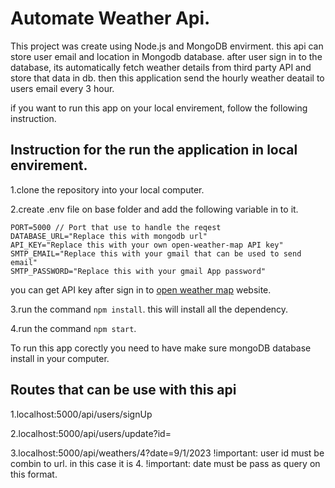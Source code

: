 # Automate Weather Api.

This project was create using Node.js and MongoDB envirment.
this api can store user email and location in Mongodb database.
after user sign in to the database, its automatically fetch weather details from third party API and store that data in db.
then this application send the hourly weather deatail to users email every 3 hour.

if you want to run this app on your local envirement, follow the following instruction.

## Instruction for the run the application in local envirement.

1.clone the repository into your local computer.

2.create .env file on base folder and add the following variable in to it. 

    PORT=5000 // Port that use to handle the reqest
    DATABASE_URL="Replace this with mongodb url"
    API_KEY="Replace this with your own open-weather-map API key"
    SMTP_EMAIL="Replace this with your gmail that can be used to send email"
    SMTP_PASSWORD="Replace this with your gmail App password"

you can get API key after sign in to [open weather map](https://home.openweathermap.org/users/sign_in) website.

3.run the command `npm install`. this will install all the dependency.

4.run the command `npm start`.

To run this app corectly you need to have make sure mongoDB database install in your computer.

## Routes that can be use with  this api

1.localhost:5000/api/users/signUp

2.localhost:5000/api/users/update?id=

3.localhost:5000/api/weathers/4?date=9/1/2023
!important: user id must be combin to url. in this case it is 4.
!important: date must be pass as query on this format.




